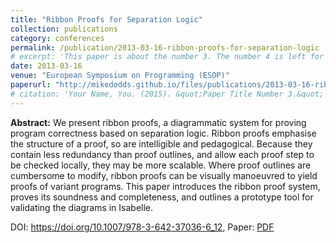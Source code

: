 ```yaml
---
title: "Ribbon Proofs for Separation Logic"
collection: publications
category: conferences
permalink: /publication/2013-03-16-ribbon-proofs-for-separation-logic
# excerpt: 'This paper is about the number 3. The number 4 is left for future work.'
date: 2013-03-16
venue: "European Symposium on Programming (ESOP)"
paperurl: "http://mikedodds.github.io/files/publications/2013-03-16-ribbon-proofs-for-separation-logic.pdf"
# citation: 'Your Name, You. (2015). &quot;Paper Title Number 3.&quot; <i>Journal 1</i>. 1(3).'
---
```


**Abstract:** We present ribbon proofs, a diagrammatic system for proving program correctness based on separation logic. Ribbon proofs emphasise the structure of a proof, so are intelligible and pedagogical. Because they contain less redundancy than proof outlines, and allow each proof step to be checked locally, they may be more scalable. Where proof outlines are cumbersome to modify, ribbon proofs can be visually manoeuvred to yield proofs of variant programs. This paper introduces the ribbon proof system, proves its soundness and completeness, and outlines a prototype tool for validating the diagrams in Isabelle.

DOI: <https://doi.org/10.1007/978-3-642-37036-6_12>, Paper: [PDF](http://mikedodds.github.io/files/publications/2013-03-16-ribbon-proofs-for-separation-logic.pdf)
